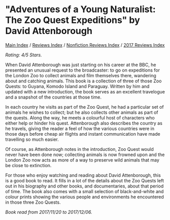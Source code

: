 # "Adventures of a Young Naturalist: The Zoo Quest Expeditions" by David Attenborough

[Main Index](../../../README.md) / [Reviews Index](../../README.md) / [Nonfiction Reviews Index](../README.md) / [2017 Reviews Index](README.md)

*Rating: 4/5 Stars.*

When David Attenborough was just starting on his career at the BBC, he presented an unusual request to the broadcaster: to go on expeditions for the London Zoo to collect animals and film themselves there, wandering about and catching animals. This book is a collection of three of those Zoo Quests: to Guyana, Komodo Island and Paraguay. Written by him and updated with a new introduction, the book serves as an excellent travelogue and a snapshot of the countries at those time.

In each country he visits as part of the Zoo Quest, he had a particular set of animals he wishes to collect; but he also collects other animals as part of the quests. Along the way, he meets a colourful host of characters who either help or hinder his quest. Attenborough also describes the country as he travels, giving the reader a feel of how the various countries were in those days before cheap air flights and instant communication have made travelling so much easier.

Of course, as Attenborough notes in the introduction, Zoo Quest would never have been done now; collecting animals is now frowned upon and the London Zoo now acts as more of a way to preserve wild animals that may be close to extinction.

For those who enjoy watching and reading about David Attenborough, this is a good book to read. It fills in a lot of the details about the Zoo Quests left out in his biography and other books, and documentaries, about that period of time. The book also comes with a small selection of black-and-white and colour prints showing the various people and environments he encountered in those three Zoo Quests.

*Book read from 2017/11/20 to 2017/12/06.*
